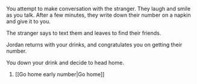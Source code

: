 
You attempt to make conversation with the stranger. They laugh and smile as you talk. After a few minutes, they write down their number on a napkin and give it to you.

The stranger says to text them and leaves to find their friends.

Jordan returns with your drinks, and congratulates you on getting their number.

You down your drink and decide to head home.

1. [[Go home early number|Go home]]
